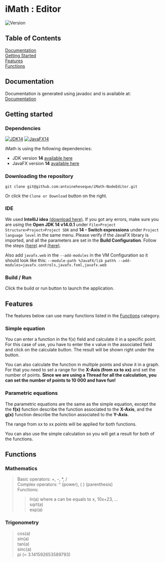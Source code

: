 # iMath : Editor
![Version](https://img.shields.io/badge/Version-v1.1.2-green)

## Table of Contents  
[Documentation](#documentation)  
[Getting Started](#gettingStarted)  
[Features](#features)  
[Functions](#functions)  

<a name="documentation"/>

## Documentation
Documentation is generated using javadoc and is available at: [Documentation](https://imath.antoineh.tech)

<a name="gettingStarted"/>

## Getting started
### Dependencies
[![JDK14](https://img.shields.io/badge/JDK-14-green)](https://jdk.java.net/14/) [![JavaFX14](https://img.shields.io/badge/JavaFX-14-green)](https://gluonhq.com/products/javafx/)

iMath is using the following dependencies:
- JDK version **14** [available here](https://jdk.java.net/14/)
- JavaFX version **14** [available here](https://gluonhq.com/products/javafx/)

### Downloading the repository
`git clone git@github.com:antoineheseque/iMath-NodeEditor.git`

Or click the `Clone or Download` button on the right.

### IDE
We used **IntelliJ idea** [(download here)](https://www.jetbrains.com/fr-fr/idea/download/#section=windows).
If you got any errors, make sure you are using the **Open JDK 14 v14.0.1** under `File>Project Structure>Project>Project SDK` and **14 - Switch expressions** under `Project language level` in the same menu.
Please verify if the JavaFX library is imported, and all the parameters are set in the **Build Configuration**. Follow the steps [(here)](https://www.jetbrains.com/help/idea/javafx.html#add-javafx-lib) and [(here)](https://www.jetbrains.com/help/idea/javafx.html#vm-options).

Also add `javafx.web` in the `--add-modules` in the VM Configuration so it should look like this:
`--module-path %JavaFX/lib path% --add-modules=javafx.controls,javafx.fxml,javafx.web`
  
### Build / Run
Click the build or run button to launch the application.

<a name="features"/>

## Features
The features below can use many functions listed in the [Functions](#functions) category.

### Simple equation
You can enter a function in the f(x) field and calculate it in a specific point. 
For this case of use, you have to enter the x value in the associated field and click on the calculate button. The result will be shown right under the button.

You can also calculate the function in multiple points and show it in a graph. For that you need to set a range for the **X-Axis (from xx to xx)** and set the number of points.
**Since we are using a Thread for all the calculation, you can set the number of points to 10 000 and have fun!**

### Parametric equations
The parametric equations are the same as the simple equation, except the the **f(x)** function describe the function associated to the **X-Axis**, and the **g(x)** function describe the function associated to the **Y-Axis**.

The range from xx to xx points will be applied for both functions.

You can also use the simple calculation so you will get a result for both of the functions.

<a name="functions"/>

## Functions
### Mathematics

>Basic operators: +, -, *, /  
>Complex operators: ^ (power), ( ) (parenthesis)  
Functions:  
>>  ln(a) where a can be equals to x, 10x+23, ...  
>>  sqrt(a)  
>>  exp(a)
### Trigonometry
>cos(a)  
>sin(a)  
>tan(a)  
>sinc(a)  
>pi (= 3.141592653589793)  
